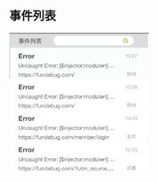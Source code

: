 ## 事件列表

<table>
	<center>
		<div>
        	<a><img src="../../../images/console_image/event/图片eventList.png" align="left" style="width:50%;"></a><br>
		</div>
	</center>
</table>